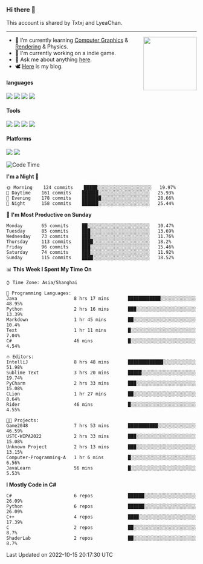 ### Hi there 👋

This account is shared by Txtxj and LyeaChan.

---

<img align="right" height="141" src="https://github-readme-stats.vercel.app/api?username=txtxj&theme=tokyonight&show_icons=true&count_private=true">

- 🌱 I’m currently learning [Computer Graphics](https://github.com/txtxj/GAMES101) & [Rendering](https://github.com/txtxj/GAMES202) & Physics.
- 🐶 I'm currently working on a indie game.
- 💬 Ask me about anything [here](https://github.com/txtxj/txtxj/issues).
- 🕊️ [Here](https://txtxj.top) is my blog.

#### languages

![](https://img.shields.io/badge/C++-00599C?logo=cplusplus&logoColor=fff)
![](https://img.shields.io/badge/Python-3e74a2?logo=python&logoColor=fff)
![](https://img.shields.io/badge/C%23-239120?logo=csharp&logoColor=fff)
![](https://img.shields.io/badge/C-A8B9CC?logo=c&logoColor=555)


#### Tools

![](https://img.shields.io/badge/JetBrains-000000?logo=jetbrains&logoColor=fff)
![](https://img.shields.io/badge/Unity-FFFFFF?logo=unity&logoColor=000)
![](https://img.shields.io/badge/SublimeText_3-FF9800?logo=sublimetext&logoColor=fff)
![](https://img.shields.io/badge/Blender-F5792A?logo=blender&logoColor=fff)


#### Platforms

![](https://img.shields.io/badge/Windows_10-0078D6?logo=windows&logoColor=fff)
![](https://img.shields.io/badge/Ubuntu_20.04-E95420?logo=ubuntu&logoColor=fff)


<!--START_SECTION:waka-->
![Code Time](http://img.shields.io/badge/Code%20Time-388%20hrs%2050%20mins-blue)

**I'm a Night 🦉** 

```text
🌞 Morning    124 commits    █████░░░░░░░░░░░░░░░░░░░░   19.97% 
🌆 Daytime    161 commits    ██████░░░░░░░░░░░░░░░░░░░   25.93% 
🌃 Evening    178 commits    ███████░░░░░░░░░░░░░░░░░░   28.66% 
🌙 Night      158 commits    ██████░░░░░░░░░░░░░░░░░░░   25.44%

```
📅 **I'm Most Productive on Sunday** 

```text
Monday       65 commits     ██░░░░░░░░░░░░░░░░░░░░░░░   10.47% 
Tuesday      85 commits     ███░░░░░░░░░░░░░░░░░░░░░░   13.69% 
Wednesday    73 commits     ███░░░░░░░░░░░░░░░░░░░░░░   11.76% 
Thursday     113 commits    ████░░░░░░░░░░░░░░░░░░░░░   18.2% 
Friday       96 commits     ███░░░░░░░░░░░░░░░░░░░░░░   15.46% 
Saturday     74 commits     ███░░░░░░░░░░░░░░░░░░░░░░   11.92% 
Sunday       115 commits    ████░░░░░░░░░░░░░░░░░░░░░   18.52%

```


📊 **This Week I Spent My Time On** 

```text
⌚︎ Time Zone: Asia/Shanghai

💬 Programming Languages: 
Java                     8 hrs 17 mins       ████████████░░░░░░░░░░░░░   48.95% 
Python                   2 hrs 16 mins       ███░░░░░░░░░░░░░░░░░░░░░░   13.39% 
Markdown                 1 hr 45 mins        ██░░░░░░░░░░░░░░░░░░░░░░░   10.4% 
Text                     1 hr 11 mins        █░░░░░░░░░░░░░░░░░░░░░░░░   7.04% 
C#                       46 mins             █░░░░░░░░░░░░░░░░░░░░░░░░   4.54%

🔥 Editors: 
IntelliJ                 8 hrs 48 mins       █████████████░░░░░░░░░░░░   51.98% 
Sublime Text             3 hrs 20 mins       █████░░░░░░░░░░░░░░░░░░░░   19.74% 
PyCharm                  2 hrs 33 mins       ███░░░░░░░░░░░░░░░░░░░░░░   15.08% 
CLion                    1 hr 27 mins        ██░░░░░░░░░░░░░░░░░░░░░░░   8.64% 
Rider                    46 mins             █░░░░░░░░░░░░░░░░░░░░░░░░   4.55%

🐱‍💻 Projects: 
Game2048                 7 hrs 53 mins       ███████████░░░░░░░░░░░░░░   46.59% 
USTC-WIPA2022            2 hrs 33 mins       ███░░░░░░░░░░░░░░░░░░░░░░   15.08% 
Unknown Project          2 hrs 13 mins       ███░░░░░░░░░░░░░░░░░░░░░░   13.15% 
Computer-Programming-A   1 hr 6 mins         █░░░░░░░░░░░░░░░░░░░░░░░░   6.56% 
JavaLearn                56 mins             █░░░░░░░░░░░░░░░░░░░░░░░░   5.53%

```

**I Mostly Code in C#** 

```text
C#                       6 repos             ██████░░░░░░░░░░░░░░░░░░░   26.09% 
Python                   6 repos             ██████░░░░░░░░░░░░░░░░░░░   26.09% 
C++                      4 repos             ████░░░░░░░░░░░░░░░░░░░░░   17.39% 
C                        2 repos             ██░░░░░░░░░░░░░░░░░░░░░░░   8.7% 
ShaderLab                2 repos             ██░░░░░░░░░░░░░░░░░░░░░░░   8.7%

```



 Last Updated on 2022-10-15 20:17:30 UTC
<!--END_SECTION:waka-->
